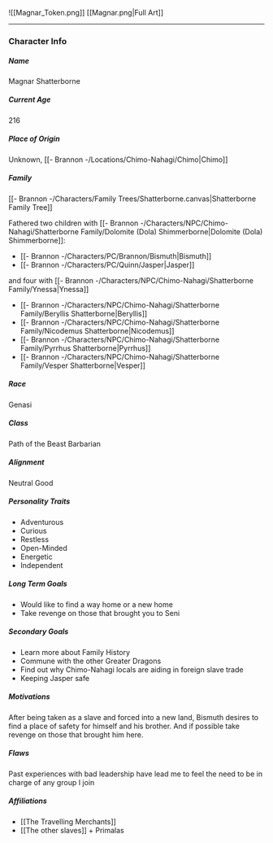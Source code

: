 ![[Magnar_Token.png]]
[[Magnar.png|Full Art]]

---
### Character Info

##### Name 
Magnar Shatterborne

##### Current Age
216

##### Place of Origin
Unknown, [[- Brannon -/Locations/Chimo-Nahagi/Chimo|Chimo]]

##### Family
[[- Brannon -/Characters/Family Trees/Shatterborne.canvas|Shatterborne Family Tree]]

Fathered two children with [[- Brannon -/Characters/NPC/Chimo-Nahagi/Shatterborne Family/Dolomite (Dola) Shimmerborne|Dolomite (Dola) Shimmerborne]]:
- [[- Brannon -/Characters/PC/Brannon/Bismuth|Bismuth]]
- [[- Brannon -/Characters/PC/Quinn/Jasper|Jasper]]

and four with [[- Brannon -/Characters/NPC/Chimo-Nahagi/Shatterborne Family/Ynessa|Ynessa]]
- [[- Brannon -/Characters/NPC/Chimo-Nahagi/Shatterborne Family/Beryllis Shatterborne|Beryllis]]
- [[- Brannon -/Characters/NPC/Chimo-Nahagi/Shatterborne Family/Nicodemus Shatterborne|Nicodemus]]
- [[- Brannon -/Characters/NPC/Chimo-Nahagi/Shatterborne Family/Pyrrhus Shatterborne|Pyrrhus]]
- [[- Brannon -/Characters/NPC/Chimo-Nahagi/Shatterborne Family/Vesper Shatterborne|Vesper]]


##### Race
Genasi

##### Class
Path of the Beast Barbarian

##### Alignment
Neutral Good

##### Personality Traits
- Adventurous
- Curious
- Restless
- Open-Minded
- Energetic
- Independent

##### Long Term Goals
- Would like to find a way home or a new home
- Take revenge on those that brought you to Seni

##### Secondary Goals
- Learn more about Family History
- Commune with the other Greater Dragons
- Find out why Chimo-Nahagi locals are aiding in foreign slave trade
- Keeping Jasper safe

##### Motivations
After being taken as a slave and forced into a new land, Bismuth desires to find a place of safety for himself and his brother. And if possible take revenge on those that brought him here.

##### Flaws
Past experiences with bad leadership have lead me to feel the need to be in charge of any group I join

##### Affiliations
- [[The Travelling Merchants]]
- [[The other slaves]] + Primalas
